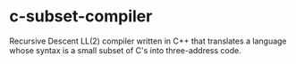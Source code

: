 # c-subset-compiler
Recursive Descent LL(2) compiler written in C++ that translates a language whose syntax is a small subset of C's into three-address code.

